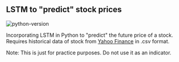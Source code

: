 ## LSTM to "predict" stock prices
![python-version](https://img.shields.io/badge/python-3.11-blue.svg)

Incorporating LSTM in Python to "predict" the future price of a stock. Requires historical data of stock from [Yahoo Finance](https://sg.finance.yahoo.com/) in .csv format.

Note: This is just for practice purposes. Do not use it as an indicator. 
